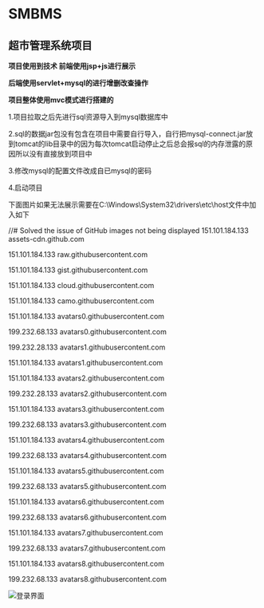 # SMBMS
## 超市管理系统项目 ###  
**项目使用到技术 前端使用jsp+js进行展示** 

**后端使用servlet+mysql的进行增删改查操作**

**项目整体使用mvc模式进行搭建的**   

1.项目拉取之后先进行sql资源导入到mysql数据库中  

2.sql的数据jar包没有包含在项目中需要自行导入，自行把mysql-connect.jar放到tomcat的lib目录中的因为每次tomcat启动停止之后总会报sql的内存泄露的原因所以没有直接放到项目中

3.修改mysql的配置文件改成自已mysql的密码

4.启动项目

下面图片如果无法展示需要在C:\Windows\System32\drivers\etc\host文件中加入如下

//# Solved the issue of GitHub images not being displayed
151.101.184.133    assets-cdn.github.com

151.101.184.133    raw.githubusercontent.com

151.101.184.133    gist.githubusercontent.com

151.101.184.133    cloud.githubusercontent.com

151.101.184.133    camo.githubusercontent.com

151.101.184.133    avatars0.githubusercontent.com

199.232.68.133     avatars0.githubusercontent.com

199.232.28.133     avatars1.githubusercontent.com

151.101.184.133    avatars1.githubusercontent.com

151.101.184.133    avatars2.githubusercontent.com

199.232.28.133     avatars2.githubusercontent.com

151.101.184.133    avatars3.githubusercontent.com

199.232.68.133     avatars3.githubusercontent.com

151.101.184.133    avatars4.githubusercontent.com

199.232.68.133     avatars4.githubusercontent.com

151.101.184.133    avatars5.githubusercontent.com

199.232.68.133     avatars5.githubusercontent.com

151.101.184.133    avatars6.githubusercontent.com

199.232.68.133     avatars6.githubusercontent.com

151.101.184.133    avatars7.githubusercontent.com

199.232.68.133     avatars7.githubusercontent.com

151.101.184.133    avatars8.githubusercontent.com

199.232.68.133     avatars8.githubusercontent.com


![登录界面](https://github.com/mywgl/Images/blob/main/img.png)


